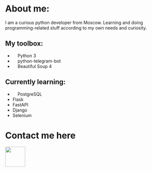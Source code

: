 # About me:
I am a curious python developer from Moscow.
Learning and doing programming-related stuff according to my own needs and curiosity.
## My toolbox:
 - [<img src="https://upload.wikimedia.org/wikipedia/commons/thumb/c/c3/Python-logo-notext.svg/1200px-Python-logo-notext.svg.png" width="12">]() Python 3
 - [<img src="https://docs.python-telegram-bot.org/en/v20.0a2/_static/ptb-logo_1024.png" width="12">](https://docs.python-telegram-bot.org/en/v20.0a2/) python-telegram-bot
 - [<img src="https://clipartcraft.com/images/soup-clipart-transparent-background-2.png" width="12">](https://beautiful-soup-4.readthedocs.io/en/latest/) Beautiful Soup 4
## Currently learning:
 - [<img src="https://upload.wikimedia.org/wikipedia/commons/2/29/Postgresql_elephant.svg" width="12">](https://www.postgresql.org/) PostgreSQL
 - Flask
 - FastAPI
 - Django
 - Selenium


# <a name="contact">Contact me here</a>

[<img src="https://cdn.icon-icons.com/icons2/2201/PNG/512/telegram_logo_circle_icon_134012.png" width="64">](https://t.me/uwuashell)
